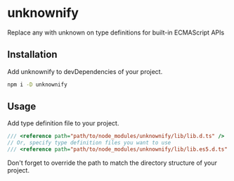 # unknownify

Replace any with unknown on type definitions for built-in ECMAScript APIs

## Installation

Add unknownify to devDependencies of your project.

```sh
npm i -D unknownify
```

## Usage

Add type definition file to your project.

```ts
/// <reference path="path/to/node_modules/unknownify/lib/lib.d.ts" />
// Or, specify type definition files you want to use
/// <reference path="path/to/node_modules/unknownify/lib/lib.es5.d.ts" />
```

Don't forget to override the path to match the directory structure of your project.
